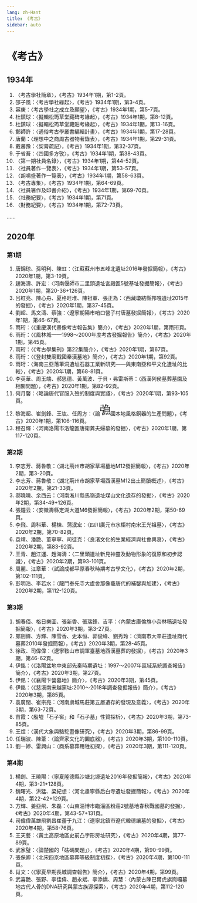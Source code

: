 ```yaml
---
lang: zh-Hant
title: 《考古》
sidebar: auto
---
```

# 《考古》
## 1934年
1. 〈考古學社簡章〉，《考古》1934年1期，第1-2頁。
2. 邵子風：〈考古學社緣起〉，《考古》1934年1期，第3-4頁。
3. 容庚：〈考古學社之成立及願望〉，《考古》1934年1期，第5-7頁。
4. 杜鎮球：〈擬輯松筠草堂藏碑考緣起〉，《考古》1934年1期，第8-12頁。
5. 杜鎮球：〈擬輯松筠草堂藏貼考緣起〉，《考古》1934年1期，第13-16頁。
6. 鄭師許：〈通俗考古學叢書編輯計畫〉，《考古》1934年1期，第17-28頁。
7. 唐蘭：〈理想中之商周古器物著錄表〉，《考古》1934年1期，第29-31頁。
8. 戴蕃豫：〈契膏疏記〉，《考古》1934年1期，第32-37頁。
9. 于省吾：〈四國多方攷〉，《考古》1934年1期，第38-43頁。
10. 〈第一期社員名錄〉，《考古》1934年1期，第44-52頁。
11. 〈社員著作一覽表〉，《考古》1934年1期，第53-57頁。
12. 〈胡鳴盛著作一覽表〉，《考古》1934年1期，第58-63頁。
13. 〈考古專集〉，《考古》1934年1期，第64-69頁。
14. 〈社員箸作及印書介紹〉，《考古》1934年1期，第69-70頁。
15. 〈社務紀要〉，《考古》1934年1期，第71頁。
16. 〈財務紀要〉，《考古》1934年1期，第72-73頁。

……

## 2020年
### 第1期
1. 唐錦琼、孫明利、陳虹：〈江蘇蘇州市五峰北遺址2016年發掘簡報〉，《考古》2020年1期，第3-19頁。
2. 趙海濤、許宏：〈河南偃師市二里頭遺址宮殿區5號基址發掘簡報〉，《考古》2020年1期，第20-36+126頁。
3. 呂紅亮、陳心舟、夏格旺堆、陳祖軍、張正為：〈西藏瓊結縣邦嘎遺址2015年的發掘〉，《考古》2020年1期，第37-45頁。
4. 劉超、馬文濤、蔡強：〈遼寧朝陽市哨口營子村唐墓發掘簡報〉，《考古》2020年1期，第46-67頁。
5. 雨珩：〈《重慶漢代畫像考古報告集》簡介〉，《考古》2020年1期，第雨珩頁。
6. 雨珩：〈《鳳林城——1998～2000年度考古發掘報告》簡介〉，《考古》2020年1期，第45頁。
7. 雨珩：〈《考古學集刊》第22集簡介〉，《考古》2020年1期，第67頁。
8. 雨珩：〈《登封雙廟戰國秦漢墓地》簡介〉，《考古》2020年1期，第92頁。
9. 雨珩：〈海南三亞落筆洞遺址石器工業新研究——與東南亞和平文化遺址的比較〉，《考古》2020年1期，第68-81頁。
10. 李英華、周玉端、郝思德、黃萬波、于貝・弗雷斯蒂：〈西漢列侯墓葬墓園及相關問題〉，《考古》2020年1期，第82-92頁。
11. 何月馨：〈略論唐代官服入殮的制度與實踐〉，《考古》2020年1期，第93-105頁。
12. 黎海超、崔劍鋒、王竑、任周方：〈論![](/fig/yu.svg)國本地風格銅器的生產問題〉，《考古》2020年1期，第106-116頁。
13. 程召輝：〈河南洛陽市洛龍區唐衛䔬夫婦墓的發掘〉，《考古》2020年1期，第117-120頁。
### 第2期
1. 李志芳、蔣魯敬：〈湖北荊州市胡家草場墓地M12發掘簡報〉，《考古》2020年2期，第3-20頁。
2. 李志芳、蔣魯敬：〈湖北荊州市胡家草場西漢墓M12出土簡牘概述〉，《考古》2020年2期，第21-33頁。
3. 郝曉曉、余西云：〈河南淅川縣馬嶺遺址煤山文化遺存的發掘〉，《考古》2020年2期，第34-49+126頁。
4. 張鐘云：〈安徽壽縣定湖大道M6發掘簡報〉，《考古》2020年2期，第50-69頁。
5. 李飛、周科華、楊棟、蒲泯宏：〈四川廣元市水柜村南宋王光祖墓〉，《考古》2020年2期，第70-82頁。
6. 袁靖、潘艷、董寧寧、司徒克：〈良渚文化的生業經濟與社會興衰〉，《考古》2020年2期，第83-92頁。
7. 王青、趙江運、趙海濤：〈二里頭遺址新見神靈及動物形象的復原和初步認識〉，《考古》2020年2期，第93-101頁。
8. 周麗、江章華：〈試論成都平原春秋時期考古學文化〉，《考古》2020年2期，第102-111頁。
9. 彭明浩、李若水：〈龍門奉先寺大盧舍那像龕唐代的補鑿與加建〉，《考古》2020年2期，第112-120頁。
### 第3期
1. 胡春佰、格日樂圖、張新香、張瑞鋒、吉平：〈內蒙古庫倫旗小奈林稿遺址發掘簡報〉，《考古》2020年3期，第3-27頁。
2. 郎劍鋒、方輝、陳雪香、史本恒、郭俊峰、劉秀玲：〈濟南市大辛莊遺址商代墓葬2010年發掘簡報〉，《考古》2020年3期，第28-45頁。
3. 徐政、司偉偉：〈遼寧鞍山市調軍臺墓地西漢墓葬的發掘〉，《考古》2020年3期，第46-62頁。
4. 伊銘：〈《洛陽盆地中東部先秦時期遺址：1997～2007年區域系統調查報告》簡介〉，《考古》2020年3期，第27頁。
5. 伊銘：〈《襄陽卞營墓地》簡介〉，《考古》2020年3期，第45頁。
6. 伊銘：〈《慈溪南宋越窯址:2010～2018年調查發掘報告》簡介〉，《考古》2020年3期，第85頁。
7. 袁廣闊、崔宗亮：〈河南虞城馬莊第五層遺存的發現及意義〉，《考古》2020年3期，第63-72頁。
8. 苗霞：〈殷墟「石子窖」和「石子墓」性質探析〉，《考古》2020年3期，第73-85頁。
9. 王煜：〈漢代大象與駱駝畫像研究〉，《考古》2020年3期，第86-99頁。
10. 任瑞波、陳葦：〈論齊家文化的圜底器〉，《考古》2020年3期，第100-110頁。
11. 劉一婷、雷興山：〈商系墓葬用牲初探〉，《考古》2020年3期，第111-120頁。
### 第4期
1. 楊劍、王曉陽：〈寧夏隆德縣沙塘北塬遺址2016年發掘簡報〉，《考古》2020年4期，第3-21+128頁。
2. 魏曙光、洪猛、梁紀想：〈河北肅寧縣后白寺遺址發掘簡報〉，《考古》2020年4期，第22-42+129頁。
3. 方輝、姜亞飛、朱磊：〈山東淄博市臨淄區粉莊2號墓地春秋戰國墓的發掘〉，《考古》2020年4期，第43-57+131頁。
4. 司偉偉萬雄飛劉昌崔蕾于九江：〈遼寧北鎮市遼代韓德讓墓的發掘〉，《考古》2020年4期，第58-76頁。
5. 王天藝：〈黃土高原地區史前凸字形房址研究〉，《考古》2020年4期，第77-89頁。
6. 武家璧：〈論楚國的「砝碼問題」〉，《考古》2020年4期，第90-99頁。
7. 張保卿：〈北宋四京地區墓葬等級制度初探〉，《考古》2020年4期，第100-111頁。
8. 肖文：〈《寧夏早期長城調查報告》簡介〉，《考古》2020年4期，第99頁。
9. 武喜艷、張野、李佳偉、趙永斌、李添嬌、周慧：〈內蒙古陳巴爾虎旗崗嘎墓地古代人骨的DNA研究與蒙古族源探索〉，《考古》2020年4期，第112-120頁。